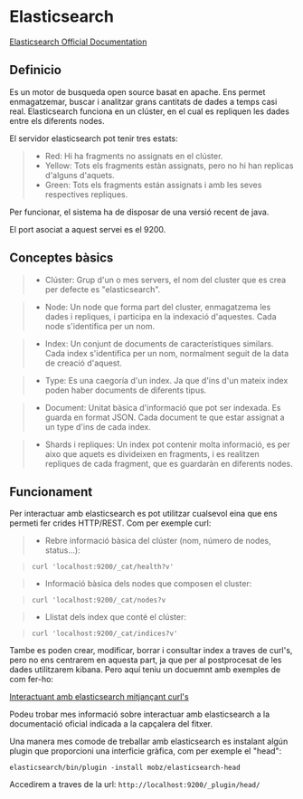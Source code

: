 # Elasticsearch
[Elasticsearch Official Documentation](https://www.elastic.co/guide/en/elasticsearch/reference/current/index.html)

## Definicio

Es un motor de busqueda open source basat en apache. Ens permet enmagatzemar,
buscar i analitzar grans cantitats de dades a temps casi real.
Elasticsearch funciona en un clúster, en el cual es repliquen les dades
entre els diferents nodes.

El servidor elasticsearch pot tenir tres estats:

> - Red: Hi ha fragments no assignats en el clúster. 
> - Yellow: Tots els fragments estàn assignats, pero no hi han replicas 
d'alguns d'aquets.
> - Green: Tots els fragments están assignats i amb les seves respectives 
repliques.

Per funcionar, el sistema ha de disposar de una versió recent de java.

El port asociat a aquest servei es el 9200.

## Conceptes bàsics

> - Clúster: Grup d'un o mes servers, el nom del cluster que es crea per 
defecte es "elasticsearch".

> - Node: Un node que forma part del cluster, enmagatzema les dades i repliques, 
i participa en la indexació d'aquestes. Cada node s'identifica per un nom.

> - Index: Un conjunt de documents de característiques similars. Cada index 
s'identifica per un nom, normalment seguit de la data de creació d'aquest.

> - Type: Es una caegoría d'un index. Ja que d'ins d'un mateix index poden
haber documents de diferents tipus.

> - Document: Unitat bàsica d'informació que pot ser indexada. Es guarda
en format JSON. Cada document te que estar assignat a un type d'ins de cada
index. 

> - Shards i repliques: Un index pot contenir molta informació, es per aixo 
que aquets es divideixen en fragments, i es realitzen repliques de cada
fragment, que es guardaràn en diferents nodes. 

## Funcionament

Per interactuar amb elasticsearch es pot utilitzar cualsevol eina que 
ens permeti fer crides HTTP/REST. Com per exemple curl:

> - Rebre informació bàsica del clúster (nom, número de nodes, status...):

> `curl 'localhost:9200/_cat/health?v' ` 

> - Informació bàsica dels nodes que composen el cluster:

> `curl 'localhost:9200/_cat/nodes?v`

> - Llistat dels index que conté el clúster:

> `curl 'localhost:9200/_cat/indices?v'`

Tambe es poden crear, modificar, borrar i consultar index a traves de 
curl's, pero no ens centrarem en aquesta part, ja que per al postprocesat
de les dades utilitzarem kibana. Pero aquí teniu un docuemnt amb exemples
de com fer-ho:

[Interactuant amb elasticsearch mitjançant curl's](/Docs/interactuar-curls-elastic.txt)

Podeu trobar mes informació sobre interactuar amb elasticsearch a la 
documentació oficial indicada a la capçalera del fitxer.

Una manera mes comode de treballar amb elasticsearch es instalant algún
plugin que proporcioni una interficie gràfica, com per exemple el "head":

`elasticsearch/bin/plugin -install mobz/elasticsearch-head`

Accedirem a traves de la url: `http://localhost:9200/_plugin/head/`

